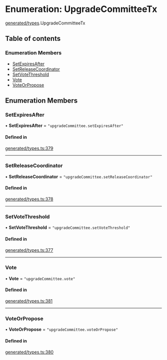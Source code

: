 # Enumeration: UpgradeCommitteeTx

[generated/types](../wiki/generated.types).UpgradeCommitteeTx

## Table of contents

### Enumeration Members

- [SetExpiresAfter](../wiki/generated.types.UpgradeCommitteeTx#setexpiresafter)
- [SetReleaseCoordinator](../wiki/generated.types.UpgradeCommitteeTx#setreleasecoordinator)
- [SetVoteThreshold](../wiki/generated.types.UpgradeCommitteeTx#setvotethreshold)
- [Vote](../wiki/generated.types.UpgradeCommitteeTx#vote)
- [VoteOrPropose](../wiki/generated.types.UpgradeCommitteeTx#voteorpropose)

## Enumeration Members

### SetExpiresAfter

• **SetExpiresAfter** = ``"upgradeCommittee.setExpiresAfter"``

#### Defined in

[generated/types.ts:379](https://github.com/PolymeshAssociation/polymesh-sdk/blob/46129005/src/generated/types.ts#L379)

___

### SetReleaseCoordinator

• **SetReleaseCoordinator** = ``"upgradeCommittee.setReleaseCoordinator"``

#### Defined in

[generated/types.ts:378](https://github.com/PolymeshAssociation/polymesh-sdk/blob/46129005/src/generated/types.ts#L378)

___

### SetVoteThreshold

• **SetVoteThreshold** = ``"upgradeCommittee.setVoteThreshold"``

#### Defined in

[generated/types.ts:377](https://github.com/PolymeshAssociation/polymesh-sdk/blob/46129005/src/generated/types.ts#L377)

___

### Vote

• **Vote** = ``"upgradeCommittee.vote"``

#### Defined in

[generated/types.ts:381](https://github.com/PolymeshAssociation/polymesh-sdk/blob/46129005/src/generated/types.ts#L381)

___

### VoteOrPropose

• **VoteOrPropose** = ``"upgradeCommittee.voteOrPropose"``

#### Defined in

[generated/types.ts:380](https://github.com/PolymeshAssociation/polymesh-sdk/blob/46129005/src/generated/types.ts#L380)
